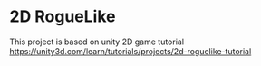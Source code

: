 # 2D RogueLike

This project is based on unity 2D game tutorial https://unity3d.com/learn/tutorials/projects/2d-roguelike-tutorial
